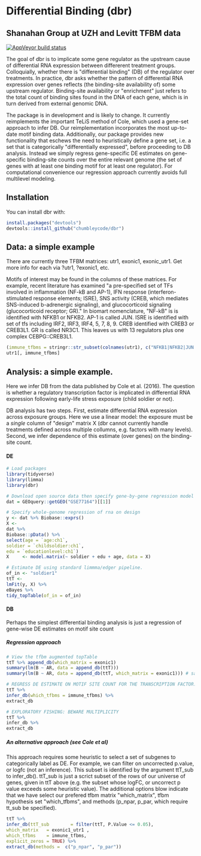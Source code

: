 
<!-- README.md is generated from README.Rmd. Please edit that file -->
Differential Binding (dbr)
==========================

Shanahan Group at UZH and Levitt TFBM data
------------------------------------------

<!-- [![Travis build status](https://travis-ci.org/chumbleycode/dbr.svg?branch=master)](https://travis-ci.org/chumbleycode/dbr) -->
[![AppVeyor build status](https://ci.appveyor.com/api/projects/status/github/chumbleycode/dbr?branch=master&svg=true)](https://ci.appveyor.com/project/chumbleycode/dbr)

The goal of dbr is to implicate some gene regulator as the upstream cause of differential RNA expression between differerent treatment groups. Colloquially, whether there is "differential binding" (DB) of the regulator over treatments. In practice, dbr asks whether the pattern of differential RNA expression over genes reflects (the binding-site availability of) some upstream regulator. Binding-site availability or "enrichment" just refers to the total count of binding sites found in the DNA of each gene, which is in turn derived from external genomic DNA.

The package is in development and is likely to change. It currently reimplements the important TeLiS method of Cole, which used a gene-set approach to infer DB. Our reimplementation incorporates the most up-to-date motif binding data. Additionally, our package provides new functionality that eschews the need to heuristically define a gene set, i.e. a set that is categorically "differentially expressed", before proceeding to DB analysis. Instead we simply regress gene-specific DE estimates on gene-specific binding-site counts over the entire relevant genome (the set of genes with at least one binding motif for at least one regulator). For computational convenience our regression approach currently avoids full multilevel modeling.

Installation
------------

You can install dbr with:

``` r
install.packages("devtools")
devtools::install_github("chumbleycode/dbr")
```

Data: a simple example
----------------------

There are currently three TFBM matrices: utr1, exonic1, exonic\_utr1. Get more info for each via ?utr1, ?exonic1, etc.

Motifs of interest may be found in the columns of these matrices. For example, recent literature has examined "a pre-specified set of TFs involved in inflammation (NF-kB and AP-1), IFN response (interferon-stimulated response elements; ISRE), SNS activity (CREB, which mediates SNS-induced b-adrenergic signaling), and glucocorticoid signaling (glucocorticoid receptor; GR)." In biomart nomenclature, "NF-kB" is is identified with NFKB1 or NFKB2. AP-1 is called JUN. ISRE is identified with set of tfs including IRF2, IRF3, IRF4, 5, 7, 8, 9. CREB identified with CREB3 or CREB3L1. GR is called NR3C1. This leaves us with 13 regulators plus one complex CEBPG::CREB3L1.

``` r
(immune_tfbms = stringr::str_subset(colnames(utr1), c("NFKB1|NFKB2|JUN|IRF2|IRF3|IRF4|IRF5|IRF7|IRF8|IRF9|CREB3|CREB3L1|NR3C1")))
utr1[, immune_tfbms]
```

Analysis: a simple example.
---------------------------

Here we infer DB from the data published by Cole et al. (2016). The question is whether a regulatory transcription factor is implicated in differential RNA expression following early-life stress exposure (child soldier or not).

DB analysis has two steps. First, estimate differential RNA expression across exposure groups. Here we use a linear model: the exposure must be a *single* column of "design" matrix X (dbr cannot currently handle treatments defined across multiple collumns, e.g. factors with many levels). Second, we infer dependence of this estimate (over genes) on the binding-site count.

#### DE

``` r
# Load packages
library(tidyverse)
library(limma)
library(dbr)

# Download open source data then specify gene-by-gene regression model
dat = GEOquery::getGEO("GSE77164")[[1]]

# Specify whole-genome regression of rna on design
y <- dat %>% Biobase::exprs()
X <-
dat %>%
Biobase::pData() %>%
select(age = `age:ch1`,
soldier = `childsoldier:ch1`,
edu = `educationlevel:ch1`)
X     <- model.matrix(~ soldier + edu + age, data = X) 

# Estimate DE using standard limmma/edger pipeline. 
of_in <- "soldier1"
ttT <-
lmFit(y, X) %>%
eBayes %>%
tidy_topTable(of_in = of_in)

```

#### DB

Perhaps the simplest differential binding analysis is just a regression of gene-wise DE estimates on motif site count

##### Regression approach

``` r
# View the tfbm augmented topTable 
ttT %>% append_db(which_matrix = exonic1)
summary(lm(B ~ AR, data = append_db(ttT))) 
summary(lm(B ~ AR, data = append_db(ttT, which_matrix = exonic1))) # same but for 

# REGRESS DE ESTIMATE ON MOTIF SITE COUNT FOR THE TRANSCRIPTION FACTOR: BEWARE MULTIPLICITY
ttT %>%
infer_db(which_tfbms = immune_tfbms) %>%
extract_db

# EXPLORATORY FISHING: BEWARE MULTIPLICITY
ttT %>%
infer_db %>%
extract_db 
```

##### An alternative approach (see Cole et al)

This approach requires some heuristic to select a set of subgenes to categorically label as DE. For example, we can filter on uncorrected p.value, or logfc (not an inference). This subset is identified by the argument ttT\_sub to infer\_db(). ttT\_sub is just a scrict subset of the rows of our universe of genes, given in ttT above (e.g. the subset whose logFC, or uncorrect p value exceeds some heuristic value). The additional options blow indicate that we have select our prefered tfbm matrix "which\_matrix", tfbm hypothesis set "which\_tfbms", and methods (p\_npar, p\_par, which require tt\_sub be specified).

``` r
ttT %>%
infer_db(ttT_sub        = filter(ttT, P.Value <= 0.05),
which_matrix   = exonic1_utr1 ,
which_tfbms    = immune_tfbms,
explicit_zeros = TRUE) %>%
extract_db(methods =  c("p_npar", "p_par")) 
```
